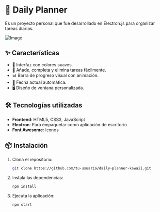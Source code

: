 # 🌸 Daily Planner

Es un proyecto personal que fue desarrollado en Electron.js para organizar tareas diarias.

![Image](https://github.com/user-attachments/assets/8d449db1-0bbd-4f19-9c19-a5e73012d31d)

## ✨ Características

- 🎀 Interfaz con colores suaves.
- 📝 Añade, completa y elimina tareas fácilmente.
- 📊 Barra de progreso visual con animación.
- 📅 Fecha actual automática.
- 🖥️ Diseño de ventana personalizada.

## 🛠️ Tecnologías utilizadas

- **Frontend**: HTML5, CSS3, JavaScript
- **Electron**: Para empaquetar como aplicación de escritorio
- **Font Awesome**: Iconos

## 📦 Instalación

1. Clona el repositorio:
   ```bash
   git clone https://github.com/tu-usuario/daily-planner-kawaii.git
   
2. Instala las dependencias:
   ```bash
   npm install

3. Ejecuta la aplicación:
   ```bash
   npm start








   
